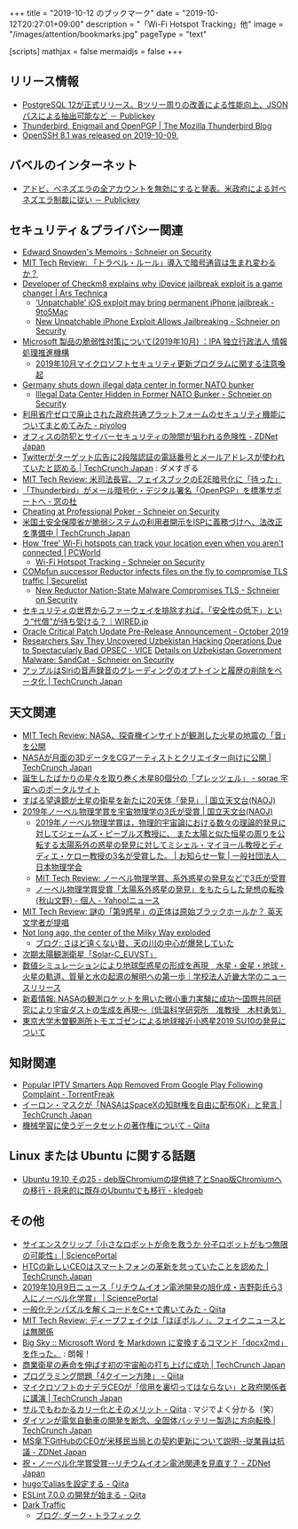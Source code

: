 +++
title = "2019-10-12 のブックマーク"
date =  "2019-10-12T20:27:01+09:00"
description = "「Wi-Fi Hotspot Tracking」他"
image = "/images/attention/bookmarks.jpg"
pageType = "text"

[scripts]
  mathjax = false
  mermaidjs = false
+++

## リリース情報

- [PostgreSQL 12が正式リリース。Bツリー周りの改善による性能向上、JSONパスによる抽出可能など － Publickey](https://www.publickey1.jp/blog/19/postgresql_12bjson.html)
- [Thunderbird, Enigmail and OpenPGP | The Mozilla Thunderbird Blog](https://blog.mozilla.org/thunderbird/2019/10/thunderbird-enigmail-and-openpgp/)
- [OpenSSH 8.1 was released on 2019-10-09.](http://www.openssh.com/txt/release-8.1)

## バベルのインターネット

- [アドビ、ベネズエラの全アカウントを無効にすると発表。米政府による対ベネズエラ制裁に従い － Publickey](https://www.publickey1.jp/blog/19/post_274.html)

## セキュリティ＆プライバシー関連

- [Edward Snowden's Memoirs - Schneier on Security](https://www.schneier.com/blog/archives/2019/10/edward_snowdens_1.html)
- [MIT Tech Review: 「トラベル・ルール」導入で暗号通貨は生まれ変わるか？](https://www.technologyreview.jp/s/158288/new-money-laundering-rules-change-everything-for-cryptocurrency-exchanges/)
- [Developer of Checkm8 explains why iDevice jailbreak exploit is a game changer | Ars Technica](https://arstechnica.com/information-technology/2019/09/developer-of-checkm8-explains-why-idevice-jailbreak-exploit-is-a-game-changer/)
    - [‘Unpatchable’ iOS exploit may bring permanent iPhone jailbreak - 9to5Mac](https://9to5mac.com/2019/09/27/ios-unpatchable-ios-exploit-jailbreak-iphone-x/)
    - [New Unpatchable iPhone Exploit Allows Jailbreaking - Schneier on Security](https://www.schneier.com/blog/archives/2019/10/new_unpatchable.html)
- [Microsoft 製品の脆弱性対策について(2019年10月) ：IPA 独立行政法人 情報処理推進機構](https://www.ipa.go.jp/security/ciadr/vul/20191009-ms.html)
    - [2019年10月マイクロソフトセキュリティ更新プログラムに関する注意喚起](https://www.jpcert.or.jp/at/2019/at190038.html)
- [Germany shuts down illegal data center in former NATO bunker](https://www.apnews.com/be9947471fb74360b6cf9d1d2b535927)
    - [Illegal Data Center Hidden in Former NATO Bunker - Schneier on Security](https://www.schneier.com/blog/archives/2019/10/illegal_data_ce_1.html)
- [利用省庁ゼロで廃止された政府共通プラットフォームのセキュリティ機能についてまとめてみた - piyolog](https://piyolog.hatenadiary.jp/entry/2019/10/09/180000)
- [オフィスの防犯とサイバーセキュリティの隙間が狙われる危険性 - ZDNet Japan](https://japan.zdnet.com/article/35143569/)
- [Twitterがターゲット広告に2段階認証の電話番号とメールアドレスが使われていたと認める  |  TechCrunch Japan](https://techcrunch.com/2019/10/09/twitter-admits-it-used-two-factor-phone-numbers-and-emails-for-targeted-advertising/) : ダメすぎる
- [MIT Tech Review: 米司法長官、フェイスブックのE2E暗号化に「待った」](https://www.technologyreview.jp/nl/facebook-is-being-asked-to-give-access-to-encrypted-messages-its-a-bad-idea/)
- [「Thunderbird」がメール暗号化・デジタル署名「OpenPGP」を標準サポートへ - 窓の杜](https://forest.watch.impress.co.jp/docs/news/1211933.html)
- [Cheating at Professional Poker - Schneier on Security](https://www.schneier.com/blog/archives/2019/10/cheating_at_pro_1.html)
- [米国土安全保障省が脆弱システムの利用者開示をISPに義務づけへ、法改正を準備中  |  TechCrunch Japan](https://techcrunch.com/2019/10/09/cisa-subpoena-powers-isp-vulnerable-systems/)
- [How 'free' Wi-Fi hotspots can track your location even when you aren't connected | PCWorld](https://www.pcworld.com/article/3315197/free-wi-fi-hotspots-can-track-your-location-even-when-you-arent-connected.html)
    - [Wi-Fi Hotspot Tracking - Schneier on Security](https://www.schneier.com/blog/archives/2019/10/wi-fi_hotspot_t.html)
- [COMpfun successor Reductor infects files on the fly to compromise TLS traffic | Securelist](https://securelist.com/compfun-successor-reductor/93633/)
    - [New Reductor Nation-State Malware Compromises TLS - Schneier on Security](https://www.schneier.com/blog/archives/2019/10/new_reductor_na.html)
- [セキュリティの世界からファーウェイを排除すれば、「安全性の低下」という“代償”が待ち受ける？｜WIRED.jp](https://wired.jp/2019/10/11/we-could-pay-latest-slap-huawei/)
- [Oracle Critical Patch Update Pre-Release Announcement - October 2019](https://www.oracle.com/technetwork/security-advisory/cpuoct2019-5072832.html)
- [Researchers Say They Uncovered Uzbekistan Hacking Operations Due to Spectacularly Bad OPSEC - VICE](https://www.vice.com/en_us/article/3kx5y3/uzbekistan-hacking-operations-uncovered-due-to-spectacularly-bad-opsec)
    [Details on Uzbekistan Government Malware: SandCat - Schneier on Security](https://www.schneier.com/blog/archives/2019/10/details_on_uzbe.html)
- [アップルはSiriの音声録音のグレーディングのオプトインと履歴の削除をベータ化  |  TechCrunch Japan](https://techcrunch.com/2019/10/10/apple-rolls-out-new-siri-audio-clip-grading-opt-in-and-request-history-deletion-feature-in-beta/)

## 天文関連

- [MIT Tech Review: NASA、探査機インサイトが観測した火星の地震の「音」を公開](https://www.technologyreview.jp/s/166471/you-can-now-listen-to-rumbling-marsquakes-heard-by-nasas-mars-lander/)
- [NASAが月面の3DデータをCGアーティストとクリエイター向けに公開  |  TechCrunch Japan](https://techcrunch.com/2019/10/05/nasa-shares-3d-moon-data-for-cg-artists-and-creators/)
- [誕生したばかりの星々を取り巻く木星80個分の「プレッツェル」 - sorae 宇宙へのポータルサイト](https://sorae.info/astronomy/20191007-bhb2007.html)
- [すばる望遠鏡が土星の衛星を新たに20天体「発見」 | 国立天文台(NAOJ)](https://www.nao.ac.jp/news/topics/2019/20191008-subaru.html)
- [2019年ノーベル物理学賞を宇宙物理学の3氏が受賞 | 国立天文台(NAOJ)](https://www.nao.ac.jp/news/topics/2019/20191008-nobel-prize.html)
    - [2019年ノーベル物理学賞は，物理的宇宙論における数々の理論的発見に対してジェームズ・ピーブルズ教授に、 また太陽と似た恒星の周りを公転する太陽系外の惑星の発見に対してミシェル・マイヨール教授とディディエ・ケロー教授の3名が受賞した。 | お知らせ一覧 | 一般社団法人　日本物理学会](https://www.jps.or.jp/information/2019/10/2019_8.php)
    - [MIT Tech Review: ノーベル物理学賞、系外惑星の発見などで3氏が受賞](https://www.technologyreview.jp/nl/the-nobel-prize-in-physics-has-gone-to-the-discovery-of-an-exoplanet-orbiting-a-star/)
    - [ノーベル物理学賞受賞「太陽系外惑星の発見」をもたらした発想の転換(秋山文野) - 個人 - Yahoo!ニュース](https://news.yahoo.co.jp/byline/akiyamaayano/20191009-00146062/)
- [MIT Tech Review: 謎の「第9惑星」の正体は原始ブラックホールか？ 英天文学者が提唱](https://www.technologyreview.jp/s/166031/is-planet-9-actually-a-primordial-black-hole/)
- [Not long ago, the center of the Milky Way exploded](https://phys.org/news/2019-10-center-milky.html)
    - [ブログ: さほど遠くない昔、天の川の中心が爆発していた](https://okuranagaimo.blogspot.com/2019/10/blog-post_9.html)
- [次期太陽観測衛星「Solar-C_EUVST」](https://solar-c.nao.ac.jp/)
- [数値シミュレーションにより地球型惑星の形成を再現　水星・金星・地球・火星の軌道、質量と水の起源の解明への第一歩｜学校法人近畿大学のニュースリリース](https://www.news2u.net/releases/167060)
- [新着情報: NASAの観測ロケットを用いた微小重力実験に成功～国際共同研究により宇宙ダストの生成を再現～（低温科学研究所　准教授　木村勇気）](https://www.hokudai.ac.jp/news/2019/10/nasa.html)
- [東京大学木曽観測所トモエゴゼンによる地球接近小惑星2019 SU10の発見について](http://www.ioa.s.u-tokyo.ac.jp/kisohp/NEWS/2019SU10/2019SU10.html)

## 知財関連

- [Popular IPTV Smarters App Removed From Google Play Following Complaint - TorrentFreak](https://torrentfreak.com/popular-iptv-smarters-app-removed-from-google-play-following-complaint/)
- [イーロン・マスクが「NASAはSpaceXの知財権を自由に配布OK」と発言  |  TechCrunch Japan](https://techcrunch.com/2019/10/10/elon-musk-says-that-nasa-is-free-to-share-all-spacex-ip-with-anyone-it-wants/)
- [機械学習に使うデータセットの著作権について - Qiita](https://qiita.com/rekia/items/907d24d0dd4a2c3dc2b8)

## Linux または Ubuntu に関する話題

- [Ubuntu 19.10 その25 - deb版Chromiumの提供終了とSnap版Chromiumへの移行・将来的に既存のUbuntuでも移行 - kledgeb](https://kledgeb.blogspot.com/2019/10/ubuntu-1910-25-debchromiumsnapchromiumu.html)

## その他

- [サイエンスクリップ「小さなロボットが命を救うか 分子ロボットがもつ無限の可能性」| SciencePortal](https://scienceportal.jst.go.jp/clip/20191007_01.html)
- [HTCの新しいCEOはスマートフォンの革新を怠っていたことを認めた  |  TechCrunch Japan](https://techcrunch.com/2019/10/05/htc-stopped-innovating-on-smartphones-new-ceo-admits/)
- [2019年10月9日ニュース「リチウムイオン電池開発の旭化成・吉野彰氏ら3人にノーベル化学賞」 | SciencePortal](https://scienceportal.jst.go.jp/news/newsflash_review/newsflash/2019/10/20191009_01.html)
- [一般化テンパズルを解くコードをC++で書いてみた - Qiita](https://qiita.com/Tamflex/items/b997529584d7ce322f1b)
- [MIT Tech Review: ディープフェイクは「ほぼポルノ」、フェイクニュースとは無関係](https://www.technologyreview.jp/nl/forget-fake-news-nearly-all-deepfakes-are-being-made-for-porn/)
- [Big Sky :: Microsoft Word を Markdown に変換するコマンド「docx2md」を作った。](https://mattn.kaoriya.net/software/lang/go/20191010130133.htm) : 朗報！
- [商業衛星の寿命を伸ばす初の宇宙船の打ち上げに成功  |  TechCrunch Japan](https://techcrunch.com/2019/10/09/the-first-spacecraft-that-can-service-satellites-to-extend-their-life-launched-today/)
- [プログラミング問題「4クイーン方陣」 - Qiita](https://qiita.com/kencoba/items/9c8238c15c65f6018509)
- [マイクロソフトのナデラCEOが「信用を裏切ってはならない」と政府関係者に講演  |  TechCrunch Japan](https://techcrunch.com/2019/10/08/nadella-warns-government-conference-not-to-betray-user-trust/)
- [サルでもわかるカリー化とそのメリット - Qiita](https://qiita.com/KtheS/items/1a93ba0a6d722a534439) : マジでよく分かる（笑）
- [ダイソンが電気自動車の開発を断念、全固体バッテリー製造に方向転換  |  TechCrunch Japan](https://techcrunch.com/2019/10/10/dyson-kills-its-electric-car-project-and-turns-to-solid-state-batteries/)
- [MS傘下GitHubのCEOが米移民当局との契約更新について説明--従業員は抗議 - ZDNet Japan](https://japan.zdnet.com/article/35143851/)
- [祝・ノーベル化学賞受賞--リチウムイオン電池関連を見直す？ - ZDNet Japan](https://japan.zdnet.com/article/35143852/)
- [hugoでaliasを設定する - Qiita](https://qiita.com/syui/items/f57d9c2e1b8bd1bc9173)
- [ESLint 7.0.0 の開発が始まる - Qiita](https://qiita.com/mysticatea/items/1318dda062878eac86bb)
- [Dark Traffic](https://www.potaroo.net/ispcol/2019-10/dark.html)
    - [ブログ: ダーク・トラフィック](https://okuranagaimo.blogspot.com/2019/10/blog-post_12.html)
